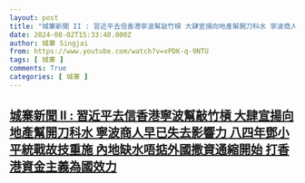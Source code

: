 ```yaml
---
layout: post
title: "城寨新聞 II : 習近平去信香港寧波幫敲竹槓 大肆宣揚向地產幫開刀科水 寧波商人早已失去影響力 八四年鄧小平統戰故技重施 內地缺水唔掂外國撒資通縮開始 打香港資金主義為國效力"
date: 2024-08-02T15:33:40.000Z
author: 城寨 Singjai
from: https://www.youtube.com/watch?v=xPDK-q-9NTU
tags: [ 城寨 ]
comments: True
categories: [ 城寨 ]
---
```

<!--1722612820000-->
[城寨新聞 II : 習近平去信香港寧波幫敲竹槓 大肆宣揚向地產幫開刀科水 寧波商人早已失去影響力 八四年鄧小平統戰故技重施 內地缺水唔掂外國撒資通縮開始 打香港資金主義為國效力](https://www.youtube.com/watch?v=xPDK-q-9NTU)
------

<div>

</div>
